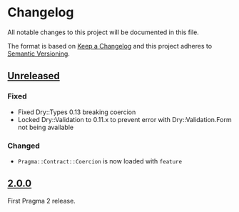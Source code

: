 # Changelog

All notable changes to this project will be documented in this file.

The format is based on [Keep a Changelog](http://keepachangelog.com/en/1.0.0/)
and this project adheres to [Semantic Versioning](http://semver.org/spec/v2.0.0.html).

## [Unreleased]

### Fixed

- Fixed Dry::Types 0.13 breaking coercion
- Locked Dry::Validation to 0.11.x to prevent error with Dry::Validation.Form not being available

### Changed

- `Pragma::Contract::Coercion` is now loaded with `feature`

## [2.0.0]

First Pragma 2 release.

[Unreleased]: https://github.com/pragmarb/pragma-contract/compare/v2.0.0...HEAD
[2.0.0]: https://github.com/pragmarb/pragma-contract/compare/v0.1.0...v2.0.0
